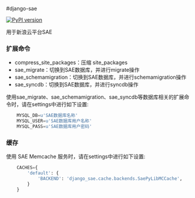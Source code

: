 #django-sae

[![PyPI version](https://badge.fury.io/py/django-sae.png)](http://badge.fury.io/py/django-sae)

用于新浪云平台SAE  

### 扩展命令
* compress_site_packages：压缩 site_packages
* sae_migrate：切换到SAE数据库，并进行migrate操作
* sae_schemamigration：切换到SAE数据库，并进行schemamigration操作
* sae_syncdb：切换到SAE数据库，并进行syncdb操作

使用sae_migrate、sae_schemamigration、sae_syncdb等数据库相关的扩展命令时，请在settings中进行如下设置:
```python
    MYSQL_DB=u'SAE数据库名称'
    MYSQL_USER=u'SAE数据库用户名称'
    MYSQL_PASS=u'SAE数据库用户密码'
```

### 缓存
使用 SAE Memcache 服务时，请在settings中进行如下设置:
```python
    CACHES={
        'default': {
            'BACKEND': 'django_sae.cache.backends.SaePyLibMCCache',
        }
    }
```